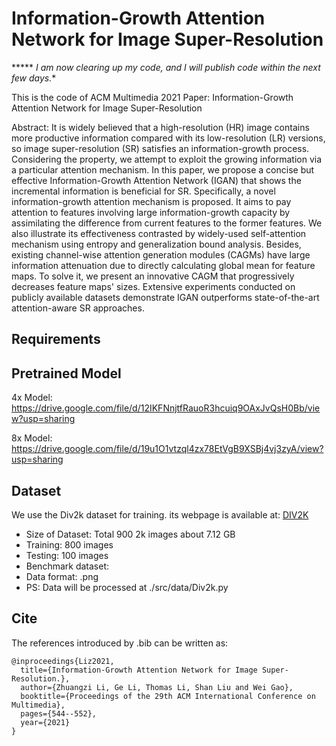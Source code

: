 # Information-Growth Attention Network for Image Super-Resolution

***** *I am now clearing up my code, and I will publish code within the next few days.**

This is the code of ACM Multimedia 2021 Paper: Information-Growth Attention Network for Image Super-Resolution

Abstract:
It is widely believed that a high-resolution (HR) image contains more productive information compared with its low-resolution (LR) versions, so image super-resolution (SR) satisfies an information-growth process. Considering the property, we attempt to exploit the growing information via a particular attention mechanism. In this paper, we propose a concise but effective Information-Growth Attention Network (IGAN) that shows the incremental information is beneficial for SR. Specifically, a novel information-growth attention mechanism is proposed. It aims to pay attention to features involving large information-growth capacity by assimilating the difference from current features to the former features. We also illustrate its effectiveness contrasted by widely-used self-attention mechanism using entropy and generalization bound analysis. Besides, existing channel-wise attention generation modules (CAGMs) have large information attenuation due to directly calculating global mean for feature maps. To solve it, we present an innovative CAGM that progressively decreases feature maps' sizes. Extensive experiments conducted on publicly available datasets demonstrate IGAN outperforms state-of-the-art attention-aware SR approaches.

## Requirements



## Pretrained Model

4x Model:  https://drive.google.com/file/d/12IKFNnjtfRauoR3hcuiq9OAxJvQsH0Bb/view?usp=sharing

8x Model: https://drive.google.com/file/d/19u1O1vtzql4zx78EtVgB9XSBj4vj3zyA/view?usp=sharing

## Dataset

We use the Div2k dataset for training. its webpage is available at: [DIV2K](https://data.vision.ee.ethz.ch/cvl/DIV2K/)

* Size of Dataset: Total 900 2k images about 7.12 GB
* Training: 800 images
* Testing: 100 images
* Benchmark dataset:
* Data format: .png
* PS: Data will be processed at ./src/data/Div2k.py


## Cite

The references introduced by .bib can be written as:

```
@inproceedings{Liz2021,
  title={Information-Growth Attention Network for Image Super-Resolution.},
  author={Zhuangzi Li, Ge Li, Thomas Li, Shan Liu and Wei Gao},
  booktitle={Proceedings of the 29th ACM International Conference on Multimedia},
  pages={544--552},
  year={2021}
}
```
